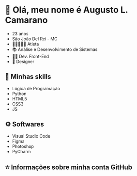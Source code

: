 <h1>💜 Olá, meu nome é Augusto L. Camarano</h1>
<ul>
 <li>23 anos</li>
 <li>São João Del Rei - MG</li>
 <li>🚵‍♂️🏃‍♂️💪 Atleta</li>
 <li>📚 Análise e Desenvolvimento de Sistemas</li>
 <li>👨‍💻 Dev. Front-End</li>
 <li>🎨 Designer</li>
</ul>

<h2>🚀 Minhas skills</h2>
<ul>
 <li>Lógica de Programação</li>
 <li>Python</li>
 <li>HTML5</li>
 <li>CSS3</li>
 <li>JS</li>
</ul>

<h2>⚙️ Softwares</h2>
<ul>
 <li>Visual Studio Code</li>
 <li>Figma</li>
 <li>Photoshop</li>
 <li>PyCharm</li>
</ul>

<h2>⭐ Informações sobre minha conta GitHub</h2>
<p>
 <img src="https://github-readme-stats.vercel.app/api?username=alcamarano&show_icons=true&locale=pt-br&bg_color=292929&border_color=A044FF&title_color=A044FF&text_color=FFFFFF&icon_color=A044FF&include_all_commits=true&count_private=true" alt="">
 <img src="https://github-readme-stats.vercel.app/api/top-langs/?username=alcamarano&layout=compact&bg_color=292929&border_color=A044FF&title_color=A044FF&text_color=FFFFFF&locale=pt-br" align="top" alt="">
</p>
